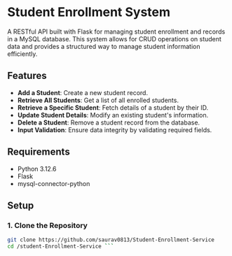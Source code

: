 # Student Enrollment System

A RESTful API built with Flask for managing student enrollment and records in a MySQL database. This system allows for CRUD operations on student data and provides a structured way to manage student information efficiently.

## Features

- **Add a Student**: Create a new student record.
- **Retrieve All Students**: Get a list of all enrolled students.
- **Retrieve a Specific Student**: Fetch details of a student by their ID.
- **Update Student Details**: Modify an existing student's information.
- **Delete a Student**: Remove a student record from the database.
- **Input Validation**: Ensure data integrity by validating required fields.

## Requirements

- Python 3.12.6
- Flask
- mysql-connector-python

## Setup

### 1. Clone the Repository

```bash
git clone https://github.com/saurav0813/Student-Enrollment-Service
cd /student-Enrollment-Service ```
